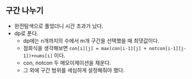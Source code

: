 ## 구간 나누기

- 완전탐색으로 풀었더니 시간 초과가 났다.
- dp로 푼다.
  - dp에는 n개까지의 수에서 m개 구간을 선택했을 때 최댓값이다.
  - 점화식을 생각해보면 `con[i][j] = max(con[i-1][j] + notcon[i-1][j-1])+nums[i]` 이다.
  - con, notcon 두 메모이제이션을 채운다.
  - 그 외에 구간 범위를 세심하게 설정해줘야 했다.